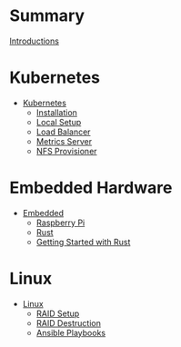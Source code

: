 # Summary

[Introductions](README.md)

# Kubernetes

- [Kubernetes]()
    - [Installation](kube/installation.md)
    - [Local Setup](kube/local_setup.md)
    - [Load Balancer](kube/metal_load_balancer.md)
    - [Metrics Server](kube/metrics_server.md)
    - [NFS Provisioner](kube/nfs_provisioner.md)

# Embedded Hardware

- [Embedded](embedded/README.md)
    - [Raspberry Pi](embedded/rasppi.md)
    - [Rust](embedded/rust_embedded.md)
    - [Getting Started with Rust](embedded/rust_getting_started.md)

# Linux
- [Linux]()
    - [RAID Setup](linux/raid_setup.md)
    - [RAID Destruction](linux/raid_removal.md)
    - [Ansible Playbooks](https://bbrietzke.github.io/ansible/)